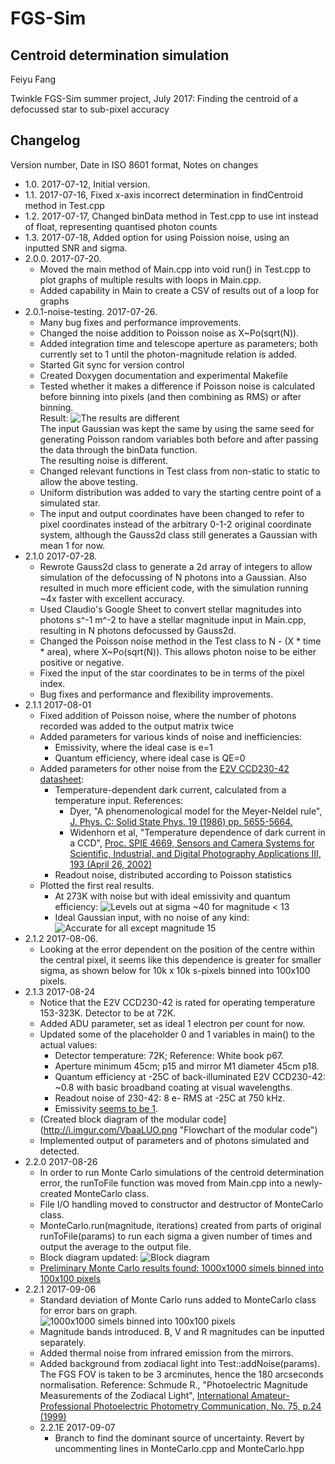 <!--- Tip: Use python-pip/grip to preview Markdown documents in the same form as Github formats them. -->
# FGS-Sim
## Centroid determination simulation

Feiyu Fang

Twinkle FGS-Sim summer project, July 2017: Finding the centroid of a defocussed star to sub-pixel accuracy

## Changelog
Version number, Date in ISO 8601 format, Notes on changes

- 1.0. 2017-07-12, Initial version. 
- 1.1. 2017-07-16, Fixed x-axis incorrect determination in findCentroid method in Test.cpp
- 1.2. 2017-07-17, Changed binData method in Test.cpp to use int instead of float, representing quantised photon counts
- 1.3. 2017-07-18, Added option for using Poission noise, using an inputted SNR and sigma. 
- 2.0.0. 2017-07-20. 
    - Moved the main method of Main.cpp into void run() in Test.cpp to plot graphs of multiple results with loops in Main.cpp. 
    - Added capability in Main to create a CSV of results out of a loop for graphs
- 2.0.1-noise-testing. 2017-07-26.
    - Many bug fixes and performance improvements. 
    - Changed the noise addition to Poisson noise as X~Po(sqrt(N)). 
	- Added integration time and telescope aperture as parameters; both currently set to 1 until the photon-magnitude relation is added. 
    - Started Git sync for version control
    - Created Doxygen documentation and experimental Makefile
    - Tested whether it makes a difference if Poisson noise is calculated before binning into pixels (and then combining as RMS) or after binning.   
	  Result: 
      ![The results are different](http://i.imgur.com/AN4TjMR.png "Results")  
      The input Gaussian was kept the same by using the same seed for generating Poisson random variables both before and after passing the data through the binData function.  
      The resulting noise is different. 
    - Changed relevant functions in Test class from non-static to static to allow the above testing. 
	- Uniform distribution was added to vary the starting centre point of a simulated star. 
	- The input and output coordinates have been changed to refer to pixel coordinates instead of the arbitrary 0-1-2 original coordinate system, although the Gauss2d class
	still generates a Gaussian with mean 1 for now. 
- 2.1.0 2017-07-28. 
    - Rewrote Gauss2d class to generate a 2d array of integers to allow simulation of the defocussing of N photons into a Gaussian. Also resulted in much more efficient code, with
	the simulation running ~4x faster with excellent accuracy. 
	- Used Claudio's Google Sheet to convert stellar magnitudes into photons s^-1 m^-2 to have a stellar magnitude input in Main.cpp, resulting in N photons defocussed by Gauss2d.
	- Changed the Poisson noise method in the Test class to N - (X * time * area), where X~Po(sqrt(N)). This allows photon noise to be either positive or negative. 
	- Fixed the input of the star coordinates to be in terms of the pixel index. 
	- Bug fixes and performance and flexibility improvements. 
- 2.1.1 2017-08-01
	- Fixed addition of Poisson noise, where the number of photons recorded was added to the output matrix twice
	- Added parameters for various kinds of noise and inefficiencies:
		- Emissivity, where the ideal case is e=1
		- Quantum efficiency, where ideal case is QE=0
	- Added parameters for other noise from the [E2V CCD230-42 datasheet](https://www.e2v.com/resources/account/download-datasheet/3828 "CCD datasheet"): 
		- Temperature-dependent dark current, calculated from a temperature input. References: 
			- Dyer, "A phenomenological model for the Meyer-Neldel rule", 
			[J. Phys. C: Solid State Phys. 19 (1986) pp. 5655-5664.](http://iopscience.iop.org/article/10.1088/0022-3719/19/28/016)
			- Widenhorn et al, "Temperature dependence of dark current in a CCD", [Proc. SPIE 4669, Sensors and Camera Systems for Scientific, Industrial, and Digital Photography 
			Applications III, 193 (April 26, 2002)](http://dx.doi.org/10.1117/12.463446)
		- Readout noise, distributed according to Poisson statistics
	- Plotted the first real results. 
		- At 273K with noise but with ideal emissivity and quantum efficiency: 
		![Levels out at sigma ~40 for magnitude < 13](http://i.imgur.com/VHxvK8e.png "Result with noise")
		- Ideal Gaussian input, with no noise of any kind: 
		![Accurate for all except magnitude 15](http://i.imgur.com/fTqxLlr.png "Result without noise")
- 2.1.2 2017-08-06.
	- Looking at the error dependent on the position of the centre within the central pixel, it seems like this dependence is greater for smaller sigma, as shown below for 
	10k x 10k s-pixels binned into 100x100 pixels. 
- 2.1.3 2017-08-24
	- Notice that the E2V CCD230-42 is rated for operating temperature 153-323K. Detector to be at 72K. 
	- Added ADU parameter, set as ideal 1 electron per count for now. 
	- Updated some of the placeholder 0 and 1 variables in main() to the actual values:
		- Detector temperature: 72K; Reference: White book p67.
		- Aperture minimum 45cm; p15 and mirror M1 diameter 45cm p18. 
		- Quantum efficiency at -25C of back-illuminated E2V CCD230-42: ~0.8 with basic broadband coating at visual wavelengths. 
		- Readout noise of 230-42: 8 e- RMS at -25C at 750 kHz. 
		- Emissivity [seems to be 1](http://www.ctio.noao.edu/pipermail/ccd-world/2015/001366.html). 
	- (Created block diagram of the modular code](http://i.imgur.com/VbaaLUO.png "Flowchart of the modular code")
	- Implemented output of parameters and of photons simulated and detected. 
- 2.2.0 2017-08-26
	- In order to run Monte Carlo simulations of the centroid determination error, the runToFile function was moved from Main.cpp into a newly-created MonteCarlo class. 
	- File I/O handling moved to constructor and destructor of MonteCarlo class. 
	- MonteCarlo.run(magnitude, iterations) created from parts of original runToFile(params) to run each sigma a given number of times and output the average to the output file. 
	- Block diagram updated: 
	![Block diagram](http://i.imgur.com/sQmubHB.png "Block diagram of the modular code")
	- [Preliminary Monte Carlo results found: 1000x1000 simels binned into 100x100 pixels](http://i.imgur.com/qaXKpmN.png "Preliminary results")
- 2.2.1 2017-09-06
	- Standard deviation of Monte Carlo runs added to MonteCarlo class for error bars on graph. 
	![1000x1000 simels binned into 100x100 pixels](https://i.imgur.com/qiyPEQr.png "Preliminary results")
	- Magnitude bands introduced. B, V and R magnitudes can be inputted separately. 
	- Added thermal noise from infrared emission from the mirrors. 
	- Added background from zodiacal light into Test::addNoise(params). The FGS FOV is taken to be 3 arcminutes, hence the 180 arcseconds normalisation. 
	Reference: Schmude R., "Photoelectric Magnitude Measurements of the Zodiacal Light", 
	[International Amateur-Professional Photoelectric Photometry Communication, No. 75, p.24 (1999)](http://adsabs.harvard.edu/full/1999IAPPP..75...24S "Journal link")
	- 2.2.1E 2017-09-07
		- Branch to find the dominant source of uncertainty. Revert by uncommenting lines in MonteCarlo.cpp and MonteCarlo.hpp
